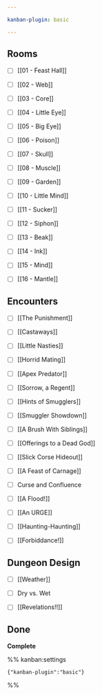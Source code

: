 ```yaml
---

kanban-plugin: basic

---
```


## Rooms

- [ ] [[01 - Feast Hall]]
- [ ] [[02 - Web]]
- [ ] [[03 - Core]]
- [ ] [[04 - Little Eye]]
- [ ] [[05 - Big Eye]]
- [ ] [[06 - Poison]]
- [ ] [[07 - Skull]]
- [ ] [[08 - Muscle]]
- [ ] [[09 - Garden]]
- [ ] [[10 - Little Mind]]
- [ ] [[11 - Sucker]]
- [ ] [[12 - Siphon]]
- [ ] [[13 - Beak]]
- [ ] [[14 - Ink]]
- [ ] [[15 - Mind]]
- [ ] [[16 - Mantle]]


## Encounters

- [ ] [[The Punishment]]
- [ ] [[Castaways]]
- [ ] [[Little Nasties]]
- [ ] [[Horrid Mating]]
- [ ] [[Apex Predator]]
- [ ] [[Sorrow, a Regent]]
- [ ] [[Hints of Smugglers]]
- [ ] [[Smuggler Showdown]]
- [ ] [[A Brush With Siblings]]
- [ ] [[Offerings to a Dead God]]
- [ ] [[Slick Corse Hideout]]
- [ ] [[A Feast of Carnage]]
- [ ] Curse and Confluence
- [ ] [[A Flood!]]
- [ ] [[An URGE]]
- [ ] [[Haunting-Haunting]]
- [ ] [[Forbiddance!]]


## Dungeon Design

- [ ] [[Weather]]
- [ ] Dry vs. Wet
- [ ] [[Revelations!!]]


## Done

**Complete**




%% kanban:settings
```
{"kanban-plugin":"basic"}
```
%%